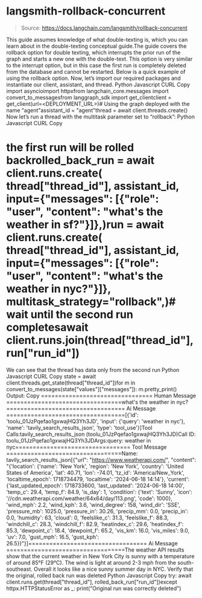 # langsmith-rollback-concurrent

> Source: https://docs.langchain.com/langsmith/rollback-concurrent

This guide assumes knowledge of what double-texting is, which you can learn about in the double-texting conceptual guide.The guide covers the rollback option for double texting, which interrupts the prior run of the graph and starts a new one with the double-text. This option is very similar to the interrupt option, but in this case the first run is completely deleted from the database and cannot be restarted. Below is a quick example of using the rollback option.
Now, let’s import our required packages and instantiate our client, assistant, and thread.
Python
Javascript
CURL
Copy
import asyncioimport httpxfrom langchain_core.messages import convert_to_messagesfrom langgraph_sdk import get_clientclient = get_client(url=<DEPLOYMENT_URL>)# Using the graph deployed with the name "agent"assistant_id = "agent"thread = await client.threads.create()
Now let’s run a thread with the multitask parameter set to “rollback”:
Python
Javascript
CURL
Copy
# the first run will be rolled backrolled_back_run = await client.runs.create( thread["thread_id"], assistant_id, input={"messages": [{"role": "user", "content": "what's the weather in sf?"}]},)run = await client.runs.create( thread["thread_id"], assistant_id, input={"messages": [{"role": "user", "content": "what's the weather in nyc?"}]}, multitask_strategy="rollback",)# wait until the second run completesawait client.runs.join(thread["thread_id"], run["run_id"])
We can see that the thread has data only from the second run
Python
Javascript
CURL
Copy
state = await client.threads.get_state(thread["thread_id"])for m in convert_to_messages(state["values"]["messages"]): m.pretty_print()
Output:
Copy
================================ Human Message =================================what's the weather in nyc?================================== Ai Message ==================================[{'id': 'toolu_01JzPqefao1gxwajHQ3Yh3JD', 'input': {'query': 'weather in nyc'}, 'name': 'tavily_search_results_json', 'type': 'tool_use'}]Tool Calls:tavily_search_results_json (toolu_01JzPqefao1gxwajHQ3Yh3JD)Call ID: toolu_01JzPqefao1gxwajHQ3Yh3JDArgs:query: weather in nyc================================= Tool Message =================================Name: tavily_search_results_json[{"url": "https://www.weatherapi.com/", "content": "{'location': {'name': 'New York', 'region': 'New York', 'country': 'United States of America', 'lat': 40.71, 'lon': -74.01, 'tz_id': 'America/New_York', 'localtime_epoch': 1718734479, 'localtime': '2024-06-18 14:14'}, 'current': {'last_updated_epoch': 1718733600, 'last_updated': '2024-06-18 14:00', 'temp_c': 29.4, 'temp_f': 84.9, 'is_day': 1, 'condition': {'text': 'Sunny', 'icon': '//cdn.weatherapi.com/weather/64x64/day/113.png', 'code': 1000}, 'wind_mph': 2.2, 'wind_kph': 3.6, 'wind_degree': 158, 'wind_dir': 'SSE', 'pressure_mb': 1025.0, 'pressure_in': 30.26, 'precip_mm': 0.0, 'precip_in': 0.0, 'humidity': 63, 'cloud': 0, 'feelslike_c': 31.3, 'feelslike_f': 88.3, 'windchill_c': 28.3, 'windchill_f': 82.9, 'heatindex_c': 29.6, 'heatindex_f': 85.3, 'dewpoint_c': 18.4, 'dewpoint_f': 65.2, 'vis_km': 16.0, 'vis_miles': 9.0, 'uv': 7.0, 'gust_mph': 16.5, 'gust_kph': 26.5}}"}]================================== Ai Message ==================================The weather API results show that the current weather in New York City is sunny with a temperature of around 85°F (29°C). The wind is light at around 2-3 mph from the south-southeast. Overall it looks like a nice sunny summer day in NYC.
Verify that the original, rolled back run was deleted
Python
Javascript
Copy
try: await client.runs.get(thread["thread_id"], rolled_back_run["run_id"])except httpx.HTTPStatusError as _: print("Original run was correctly deleted")